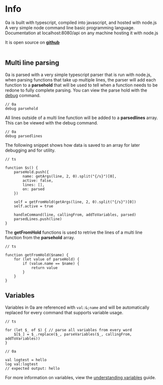 # Info

0a is built with typescript, compiled into javascript, and hosted with node.js
A very simple node command line basic programming language. Documentation at localhost:8080/api on any machine hosting it with node.js 

It is open source on **[github](https://github.com/0aoq/0a-Parser)**
<br><br>

## Multi line parsing

0a is parsed with a very simple typescript parser that is run with node.js, when parsing functions that take up multiple lines, the parser will add each function to a **parsehold** that will be used to tell when a function needs to be redone to fully complete parsing. You can view the parse hold with the [debug](/index.html?md/api/keywords/debug.md) command.

```
// 0a
debug parsehold
```

All lines outside of a multi line function will be added to a **parsedlines** array. This can be viewed with the debug command.

```
// 0a
debug parsedlines
```

The following snippet shows how data is saved to an array for later debugging and for utility.

```
// ts

function $s() {
    parseHold.push({
        name: getArgs(line, 2, 0).split("{/s}")[0],
        active: false,
        lines: [],
        on: parsed
    })

    self = getFromHold(getArgs(line, 2, 0).split("{/s}")[0])
    self.active = true

    handleCommand(line, callingFrom, addToVariables, parsed)
    parsedLines.push(line)
}
```

The **getFromHold** functions is used to retrive the lines of a multi line function from the **parsehold** array.

```
// ts

function getFromHold($name) {
    for (let value of parseHold) {
        if (value.name == $name) {
            return value
        }
    }
}
```

## Variables

Variables in 0a are referenced with `val:&;name` and will be automatically replaced for every command that supports variable usage.

```
// ts

for (let $_ of $) { // parse all variables from every word
    $[$_] = $_.replace($_, parseVariables($_, callingFrom, addToVariables))
}
```

```
// 0a

val logtest = hello
log val:logtest
// expected output: hello
```

For more information on variables, view the [understanding variables](/index.html?md/guides/variables.md) guide.

<br><br>